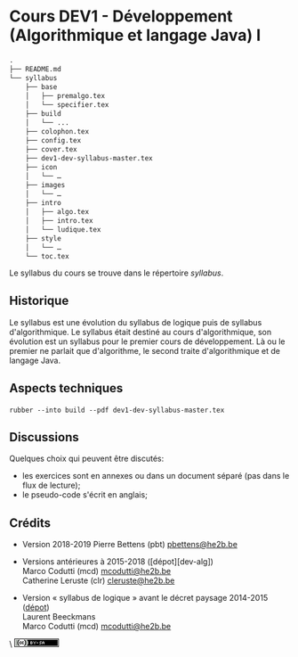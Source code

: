 # Cours DEV1 - Développement (Algorithmique et langage Java) I

```
.
├── README.md
└── syllabus
    ├── base
    │   ├── premalgo.tex
    │   └── specifier.tex
    ├── build
    │   └── ...
    ├── colophon.tex
    ├── config.tex
    ├── cover.tex
    ├── dev1-dev-syllabus-master.tex
    ├── icon
    │   └── …
    ├── images
    │   └── …
    ├── intro
    │   ├── algo.tex
    │   ├── intro.tex
    │   └── ludique.tex
    ├── style
    │   └── …
    └── toc.tex
```

Le syllabus du cours se trouve dans le répertoire *syllabus*. 

## Historique

Le syllabus est une évolution du syllabus de logique puis de syllabus
d'algorithmique.  Le syllabus était destiné au cours
d'algorithmique, son évolution est un syllabus pour le premier cours de
développement. Là ou le premier ne parlait que d'algorithme, le second traite
d'algorithmique et de langage Java. 

## Aspects techniques

```
rubber --into build --pdf dev1-dev-syllabus-master.tex
```

## Discussions

Quelques choix qui peuvent être discutés:

- les exercices sont en annexes ou dans un document séparé (pas dans le flux de
  lecture);
- le pseudo-code s'écrit en anglais;


## Crédits

- Version 2018-2019
    Pierre Bettens (pbt) <pbettens@he2b.be>  

- Versions antérieures à 2015-2018 ([dépot][dev-alg])  
    Marco Codutti (mcd) <mcodutti@he2b.be>  
    Catherine Leruste (clr) <cleruste@he2b.be>  

- Version « syllabus de logique » avant le décret paysage 2014-2015
  ([dépot][dev1-log])  
    Laurent Beeckmans  
    Marco Codutti (mcd) <mcodutti@he2b.be>    
	

\ ![](../cc-by-sa.png)

[dev1-alg]:https://github.com/HEB-ESI/DEV1-ALG-Syllabus-Algo
[dev1-log]:https://github.com/mcodutti/Logique1-Syllabus
